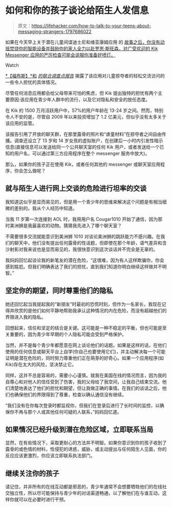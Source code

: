 # 如何和你的孩子谈论给陌生人发信息

> 原文：<https://lifehacker.com/how-to-talk-to-your-teens-about-messaging-strangers-1797686022>

如果在今天早上关于潜在儿童间谍迪士尼和维亚康姆应用 的 [故事之后，你没有动摇焚烧你的智能设备并鼓励你的家人全力以赴罗恩·斯旺森，对广受欢迎的 Kik Messenger 应用的严厉检查可能会说服你准备好喷灯。](http://lifehacker.com/stop-mickey-mouse-from-spying-on-your-kids-1797656454#_ga=2.222324377.340414407.1502113341-1066327814.1498537403) 

Watch

[*【福布斯】*和](https://www.forbes.com/sites/thomasbrewster/2017/08/03/kik-has-a-massive-child-abuse-problem/#4e332fca1a14) [*的联合调查点报告*](https://www.forbes.com/sites/thomasbrewster/2017/08/03/kik-has-a-massive-child-abuse-problem/#4e332fca1a14) 揭露了该应用对儿童掠夺者的轻松交流访问的一些令人担忧的具体情况。

尽管任何消息应用都会给父母带来可怕的焦虑，但 Kik 提出独特的担忧有两个主要原因:该应用在青少年人群中的流行，以及它对隐私和安全的放任态度。

在 Kik 的 1500 万月活跃用户中，57%的用户年龄在 13-24 岁之间。然而，特别令人不安的是，尽管自 2009 年以来投资增加了 1.2 亿美元，但似乎没有太多关于该应用的监管。

该报告引用了开放的聊天群，在那里露骨的照片和“虐童材料”在掠夺者之间自由传播。调查还设立了 13 岁和 14 岁女孩的虚拟账户，在创建后一小时内引发性暗示信息(直接信息可以发送给同一个公共聊天室的任何 Kik 用户，或者发送给一个已知的用户名，可以通过第三方应用程序在整个 messenger 服务中放大)。

那么，如果你的孩子正在使用 Kik，或者任何其他的 messenger 或聊天室应用程序，你会怎么做呢？

## 就与陌生人进行网上交谈的危险进行坦率的交谈

我知道这似乎是显而易见的，但是用一个青少年的思维来解决这个问题是有相当细微的差别的。我从个人经历中知道。

当我 11 岁第一次连接到 AOL 时，我用用户名 Cougar1010 开始了通信，因为那时美洲狮是我最喜欢的动物。猜猜我先进入了哪个聊天室？

不需要很多交流就能意识到美洲狮 1010 对谈论美洲狮的跳跃能力不感兴趣。在我们的聊天中，他们没有提出任何露骨的性话题，但即使在那个年龄，语气差异和含沙射影对我来说也是显而易见的，我很快意识到这次谈话并不完全是无辜的。

我妈妈回忆起谈论我的新笔友的潜在危险，“这很难，因为有人这样欺骗你，你会感到尴尬。但我们明确表达了我们的担忧，直到我们知道你明白继续这样做并不明智。”

## 坚定你的期望，同时尊重他们的隐私

她还回忆起当我提起我的“新朋友”时最初的恐慌时刻，但作为一名家长，我现在记得并欣赏的是他们如何平静地帮助我承认这种情况的内在危险，而没有超越他们的界限进入我的隐私。

回想起来，信任和坚定的结合是关键。这可能是一种不稳定的平衡，但也可能是至关重要的，因为青少年早期的个人隐私可能会受到严格保护。

当然，并不是每个青少年都愿意在网上谈论他们的话题。如果是这样的话，在他们使用的任何信息或聊天平台上自学(你自己也要使用它们)，并主动解决每一个可能证明是潜在危险的，同时努力尊重他们正在萌芽的好奇心。如果一个应用程序(如 Kik)存在太大的风险，坚决禁止它。

同样，这并不总是容易的，需要小心谨慎。就我在美国在线的情况而言，因为我的自尊心和对他人的信任受到了伤害，我的父母给了我空间，让我自己结束交流。他们清楚地表达了他们的担忧和期望，但让我做正确的事情。在我们的谈话之后，他们也确保他们的界限得到了尊重，检查以确认通信没有继续。

“我们没有在你每次登录时都监视你，但我们在登录后进行了长时间的监控，以确保你不再与那个人或其他任何可疑的人联系，”妈妈回忆道。

## 如果情况已经升级到潜在危险区域，立即联系当局

显然，在有些情况下，采取更耐心的方法并不明智。如果你意识到你的孩子收到了露骨的或色情的材料，性侵犯的诱惑，威胁，或主动提出与任何陌生人见面，你的反应应该更激烈，你应该立即联系执法部门。

## 继续关注你的孩子

请记住，并非所有的在线互动都是邪恶的，青少年通常不会想要牺牲他们的在线社交独立性，所以尽可能保持与青少年的对话渠道畅通，以了解他们在与谁互动，这样你就可以在必要时进行干预。